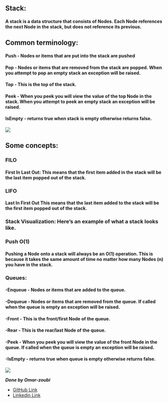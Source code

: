 ## Stack:
#### A stack is a data structure that consists of Nodes. Each Node references the next Node in the stack, but does not reference its previous.

## Common terminology:
#### Push - Nodes or items that are put into the stack are pushed
#### Pop - Nodes or items that are removed from the stack are popped. When you attempt to pop an empty stack an exception will be raised.
#### Top - This is the top of the stack.
#### Peek - When you peek you will view the value of the top Node in the stack. When you attempt to peek an empty stack an exception will be raised.
#### IsEmpty - returns true when stack is empty otherwise returns false.
![](https://upload.wikimedia.org/wikipedia/commons/thumb/b/b4/Lifo_stack.png/350px-Lifo_stack.png)
## Some concepts:
### FILO
#### First In Last Out: This means that the first item added in the stack will be the last item popped out of the stack.

### LIFO
#### Last In First Out This means that the last item added to the stack will be the first item popped out of the stack.

### Stack Visualization: Here’s an example of what a stack looks like.


### Push O(1)
#### Pushing a Node onto a stack will always be an O(1) operation. This is because it takes the same amount of time no matter how many Nodes (n) you have in the stack.

### Queues:
#### -Enqueue - Nodes or items that are added to the queue.
#### -Dequeue - Nodes or items that are removed from the queue. If called when the queue is empty an exception will be raised.
#### -Front - This is the front/first Node of the queue.
#### -Rear - This is the rear/last Node of the queue.
#### -Peek - When you peek you will view the value of the front Node in the queue. If called when the queue is empty an exception will be raised.
#### -IsEmpty - returns true when queue is empty otherwise returns false.

![](https://upload.wikimedia.org/wikipedia/commons/thumb/b/b4/Lifo_stack.png/350px-Lifo_stack.png)




***Done by Omar-zoubi***
- [GitHub Link](https://github.com/Omar-zoubi)
- [Linkedin Link](https://www.linkedin.com/in/omar-alzoubi-54034bb4/)